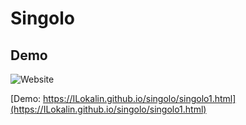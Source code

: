 # Singolo

## Demo ##

![Website](https://img.shields.io/website?up_message=Singolo1_online&url=https://ILokalin.github.io/singolo/singolo1.html)

[Demo: https://ILokalin.github.io/singolo/singolo1.html](https://ILokalin.github.io/singolo/singolo1.html)